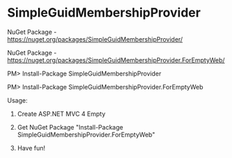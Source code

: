 SimpleGuidMembershipProvider
============================

NuGet Package - https://nuget.org/packages/SimpleGuidMembershipProvider/

NuGet Package - https://nuget.org/packages/SimpleGuidMembershipProvider.ForEmptyWeb/

PM> Install-Package SimpleGuidMembershipProvider

PM> Install-Package SimpleGuidMembershipProvider.ForEmptyWeb


Usage:

1) Create ASP.NET MVC 4 Empty

2) Get NuGet Package "Install-Package SimpleGuidMembershipProvider.ForEmptyWeb"

3) Have fun!
